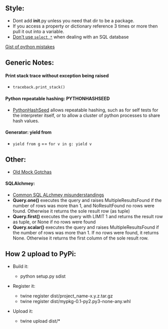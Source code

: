 ## Style:
* Dont add __init__.py unless you need that dir to be a package.
* If you access a property or dictionary reference 3 times or more then pull it out into a variable.
* [Don't use `select *`](https://stackoverflow.com/questions/3639861/why-is-select-considered-harmful) when dealing with an SQL database

[Gist of python mistakes](https://gist.github.com/bootandy/6fee9cf5f6e1cfc4484b0205464fee4f)


## Generic Notes:
#### Print stack trace without exception being raised
* `traceback.print_stack()`

#### Python repeatable hashing: PYTHONHASHSEED
* [PythonHashSeed](https://docs.python.org/3/using/cmdline.html#envvar-PYTHONHASHSEED)
allows repeatable hashing, such as for self tests for the interpreter itself, or to allow a cluster of python processes to share hash values.

#### Generator: yield from
* `yield from g` == `for v in g: yield v`

## Other:
* [Old Mock Gotchas](https://alexmarandon.com/articles/python_mock_gotchas/)

#### SQLAlchmey:
* [Common SQL ALchmey misunderstandings](http://alextechrants.blogspot.com/2013/11/10-common-stumbling-blocks-for.html)
* **Query.one()** executes the query and raises MultipleResultsFound if the number of rows was more than 1, and NoResultFound no rows were found. Otherwise it returns the sole result row (as tuple)
* **Query.first()** executes the query with LIMIT 1 and returns the result row as tuple, or None if no rows were found
* **Query.scalar()** executes the query and raises MultipleResultsFound  if the number of rows was more than 1. If no rows were found, it returns None. Otherwise it returns the first column of the sole result row. 


## How 2 upload to PyPi:
* Build it:
  * python setup.py sdist

* Register it:
  * twine register dist/project_name-x.y.z.tar.gz
  * twine register dist/mypkg-0.1-py2.py3-none-any.whl

* Upload it:
	* twine upload dist/*
